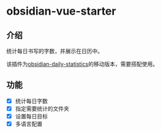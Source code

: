# obsidian-vue-starter

## 介绍

统计每日书写的字数，并展示在日历中。

该插件为[obsidian-daily-statistics](https://github.com/yefengr/obsidian-daily-statistics)的移动版本，需要搭配使用。

## 功能

- [x] 统计每日字数
- [x] 指定需要统计的文件夹
- [x] 设置每日目标
- [x] 多语言配置
